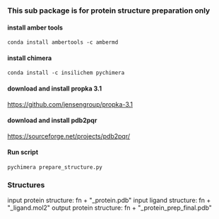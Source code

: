### This sub package is for protein structure preparation only 
#### install amber tools 
```
conda install ambertools -c ambermd
```
#### install chimera
```
conda install -c insilichem pychimera
```
#### download and install propka 3.1
https://github.com/jensengroup/propka-3.1

#### download and install pdb2pqr
https://sourceforge.net/projects/pdb2pqr/

#### Run script
```
pychimera prepare_structure.py
```
### Structures
input protein structure: fn + "_protein.pdb"
input ligand structure: fn + "_ligand.mol2"
output protein structure: fn + "_protein_prep_final.pdb"
